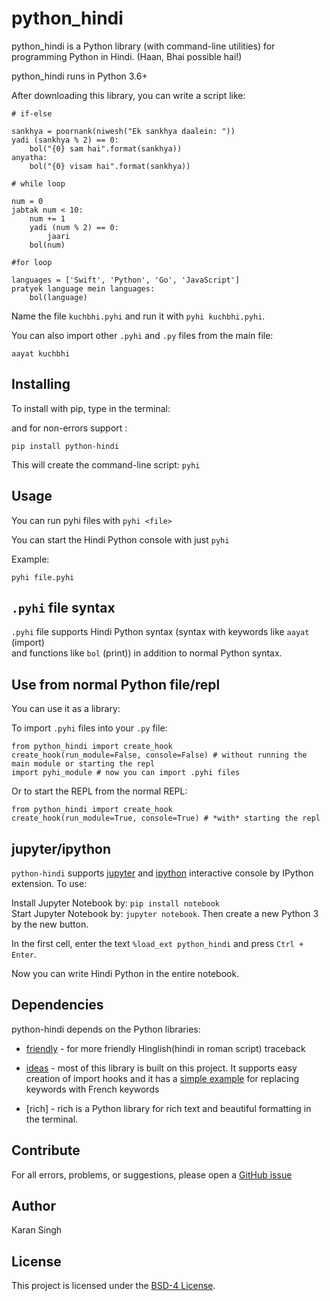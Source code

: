 # python_hindi

python_hindi is a Python library (with command-line utilities) for programming Python in Hindi.
(Haan, Bhai possible hai!)

python_hindi runs in Python 3.6+

After downloading this library, you can write a script like:

```
# if-else

sankhya = poornank(niwesh("Ek sankhya daalein: "))
yadi (sankhya % 2) == 0:
    bol("{0} sam hai".format(sankhya))
anyatha:
    bol("{0} visam hai".format(sankhya))
```

```
# while loop

num = 0
jabtak num < 10:
    num += 1
    yadi (num % 2) == 0:
        jaari
    bol(num)
```

```
#for loop

languages = ['Swift', 'Python', 'Go', 'JavaScript']
pratyek language mein languages:
    bol(language)
```

Name the file `kuchbhi.pyhi` and run it with `pyhi kuchbhi.pyhi`.

You can also import other `.pyhi` and `.py` files from the main file:

```
aayat kuchbhi
```

## Installing

To install with pip, type in the terminal:

and for non-errors support :

```
pip install python-hindi
```

This will create the command-line script: `pyhi`

## Usage

You can run pyhi files with `pyhi <file>`

You can start the Hindi Python console with just `pyhi`

Example:

```
pyhi file.pyhi

```

## `.pyhi` file syntax

`.pyhi` file supports Hindi Python syntax (syntax with keywords like `aayat` (import)  
and functions like `bol` (print))
in addition to normal Python syntax.

## Use from normal Python file/repl

You can use it as a library:

To import `.pyhi` files into your `.py` file:

```
from python_hindi import create_hook
create_hook(run_module=False, console=False) # without running the main module or starting the repl
import pyhi_module # now you can import .pyhi files
```

Or to start the REPL from the normal REPL:

```
from python_hindi import create_hook
create_hook(run_module=True, console=True) # *with* starting the repl
```

## jupyter/ipython

`python-hindi` supports [jupyter](https://jupyter.org) and [ipython](https://ipython.org/) interactive console by IPython extension. To use:

Install Jupyter Notebook by: `pip install notebook`  
Start Jupyter Notebook by: `jupyter notebook`.
Then create a new Python 3 by the new button.

In the first cell, enter the text `%load_ext python_hindi` and press `Ctrl + Enter`.

Now you can write Hindi Python in the entire notebook.

## Dependencies

python-hindi depends on the Python libraries:

- [friendly](https://github.com/aroberge/friendly) - for more friendly Hinglish(hindi in roman script) traceback

- [ideas](https://github.com/aroberge/ideas) - most of this library is built on this project. It supports easy creation of import hooks and it has a [simple example](https://github.com/aroberge/ideas/blob/master/ideas/examples/french.py) for replacing keywords with French keywords

- [rich] - rich is a Python library for rich text and beautiful formatting in the terminal.

## Contribute

For all errors, problems, or suggestions, please open a [GitHub issue](https://github.com/itsrealkaran/python_hindi/issues)

## Author

Karan Singh

## License

This project is licensed under the [BSD-4 License](https://github.com/itsrealkaran/python_hindi/blob/main/LICENSE).
